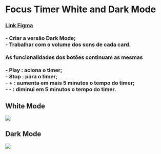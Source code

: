 <h1>Focus Timer White and Dark Mode</h1>

<h3>
<a href ='https://www.figma.com/file/nlJJAVuGDc1tnDKqUW4FJA/Stage-05---Dark-Mode-FocusTimer/duplicate'> Link Figma</a><br><br>
- Criar a versão Dark Mode;<br>
- Trabalhar com o volume dos sons de cada card.<br>
<br>
As funcionalidades dos botões continuam as mesmas<br><br>
- Play   :  aciona o timer;<br>
- Stop   :  para o timer;<br>
- +    :  aumenta em mais 5 minutos o tempo do timer;<br>
- -    :  diminui em 5 minutos o tempo do timer.<br>
</h3>

<h2>White Mode</h2>
<img src="https://i.postimg.cc/jj69QFzW/White-Mode.png"/>

<h2>Dark Mode</h2>
<img src="https://i.postimg.cc/xjpZRHbP/Dark-Mode.png"/> 
